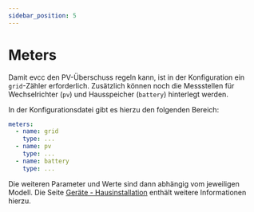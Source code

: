 ```yaml
---
sidebar_position: 5
---
```


# Meters

Damit evcc den PV-Überschuss regeln kann, ist in der Konfiguration ein `grid`-Zähler erforderlich.
Zusätzlich können noch die Messstellen für Wechselrichter (`pv`) und Hausspeicher (`battery`) hinterlegt werden.

In der Konfigurationsdatei gibt es hierzu den folgenden Bereich:

```yaml
meters:
  - name: grid
    type: ...
  - name: pv
    type: ...
  - name: battery
    type: ...
```

Die weiteren Parameter und Werte sind dann abhängig vom jeweiligen Modell. Die Seite [Geräte - Hausinstallation](devices/meters) enthält weitere Informationen hierzu.

